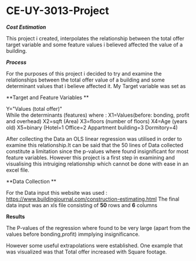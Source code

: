 # CE-UY-3013-Project

**_Cost Estimation_**

This project i created, interpolates the relationship between the total offer target variable and some feature values i believed affected the value of a building.

**_Process_**
 
For the purposes of this project i decided to try and examine the relationships between the total offer value of a building and some determinant values that i believe affected it. My Target variable was set as

**Target and Feature Variables **

Y="Values (total offer)"  
While the determinants (features) where :
X1=Values(before: bonding, profit and overhead)
X2=sqft (Area)
X3=floors (number of floors)
X4=Age (years old)
X5=binary (Hotel=1 Office=2 Appartment building=3 Dormitory=4)

After collecting the Data an OLS linear regression was utilised in order to examine this relationship.It can be said that the 50 lines of Data collected constitute a limitation since the p-values where found insignificant for most feature variables.  However this project is a first step in examining and visualising this intruiging relationship which cannot be done with ease in an excel file.

**Data Collection **

For the Data input this website was used : https://www.buildingjournal.com/construction-estimating.html
The final data input was an xls file consisting of **50** rows and **6** columns

**Results**

The P-values of the regression where found to be very large  (apart from the values before bonding,profit) immplying insignificance.

However some useful extrapolations were established. One example that was visualized was that Total offer increased with Square footage.
